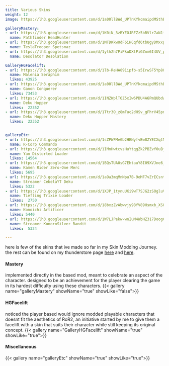 ```yaml
---
title: Various Skins
weight: 12
image: https://lh3.googleusercontent.com/d/1a00llBWd_UPTnKYkcmaipdMSthEZlCsq

galleryMastery:
- url: https://lh3.googleusercontent.com/d/1K0iN_3zRYEOJRFZz5bBVlr7aN1fXNz0h
  name: Pathfinder HeadHunter
- url: https://lh3.googleusercontent.com/d/1MTDKkwOdF6iHCqfd6tbUgyDMxxpE4O0C
  name: TeslaTrooper Spetsnaz 
- url: https://lh3.googleusercontent.com/d/1ylhZh7PiPkuDXlPiGZnm6I4UV_puDOrL
  name: Desolator Desolation

GalleryHGFacelift:
- url: https://lh3.googleusercontent.com/d/1lb-ReHA891ipfb-s5IrwSF5Yp8QHVMaQ
  name: Malenia Seraphim
  likes: 43925
- url: https://lh3.googleusercontent.com/d/1a00llBWd_UPTnKYkcmaipdMSthEZlCsq
  name: Ganon Conquerer
  likes: 73453
- url: https://lh3.googleusercontent.com/d/1INZWplTOZ5xIw6PDU4A6PmQUbdw1DZ0u
  name: Deku Hopper
  likes:  22352
- url: https://lh3.googleusercontent.com/d/1Ttr3O_z8mFuc2dHSv_gFhrV45pnCtIsN
  name: Deku Hopper Mastery
  likes:  22352


galleryEtc:
- url: https://lh3.googleusercontent.com/d/1sZPWFMeGb2HENyfvBw8ZYECXqtMrGLtM
  name: R-Corp Commando
- url: https://lh3.googleusercontent.com/d/1IMnHwtcvsHuYtqgZk2PBZvf0uBjbBFvu
  name: Yan Distorted Loader
  likes: 14564
- url: https://lh3.googleusercontent.com/d/1BQsTUA0sG7EhtauY8I09XVJne6_IDhlW
  name: Kamen Rider Zero-One Merc
  likes: 5695
- url: https://lh3.googleusercontent.com/d/1aOa3mqMnNpu7B-9oMF7vZrECsntbxsbI
  name: Streamer CebelaYT Deku 
  likes: 5322
- url: https://lh3.googleusercontent.com/d/1XJP_1tynuUKi9wT7SJG2zSOgluVfANd_
  name: Tiefling Trixie Loader
  likes:  2750
- url: https://lh3.googleusercontent.com/d/18bxzZvAbwvjy98fV89Hsmxb_XSQZji_g
  name: Konoichi Artificer
  likes: 5440
- url: https://lh3.googleusercontent.com/d/1W7LJPekw-wnIuM4WbHZ317DoogCBu-hV
  name: Streamer KunoroSilver Bandit
  likes:  5324

---
```

here is few of the skins that ive made so far in my Skin Modding Journey. the rest can be found on my thunderstore page [here](https://thunderstore.io/package/KrononConspirator/) and [here](https://thunderstore.io/package/Kronon_Conspirator/).

#### Mastery
implemented directly in the based mod, meant to celebrate an aspect of the character. designed to be an achievement for the player clearing the game in its hardest difficulty using these characters.
{{< gallery name="galleryMastery" showName="true" showLike="false">}}

#### HGFacelift
noticed the player based would ignore modded playable characters that doesnt fit the aesthetics of RoR2, an initiative started by me to give them a facelift with a skin that suits their character while still keeping its original concept.
{{< gallery name="GalleryHGFacelift" showName="true" showLike="true">}}

#### Miscellaneous  
{{< gallery name="galleryEtc" showName="true" showLike="true">}}
